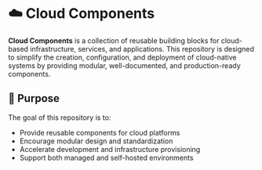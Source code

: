 # ☁️ Cloud Components

**Cloud Components** is a collection of reusable building blocks for cloud-based infrastructure, services, and applications. This repository is designed to simplify the creation, configuration, and deployment of cloud-native systems by providing modular, well-documented, and production-ready components.

## 🚀 Purpose

The goal of this repository is to:

- Provide reusable components for cloud platforms
- Encourage modular design and standardization
- Accelerate development and infrastructure provisioning
- Support both managed and self-hosted environments

